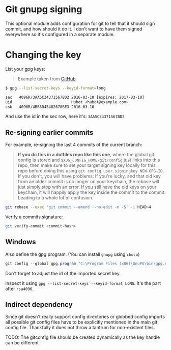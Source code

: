 # Git gnupg signing

This optional module adds configuration for git to tell that it should
sign commit, and how should it do it. I don't want to have them signed
everywhere so it's configured in a separate module.

# Changing the key

List your gpg keys:

> Example taken from [GitHub](https://docs.github.com/en/authentication/managing-commit-signature-verification/telling-git-about-your-signing-key)

```sh
$ gpg --list-secret-keys --keyid-format=long

sec   4096R/3AA5C34371567BD2 2016-03-10 [expires: 2017-03-10]
uid                          Hubot <hubot@example.com>
ssb   4096R/4BB6D45482678BE3 2016-03-10
```

And use the id in the sec row, here it's: `3AA5C34371567BD2`

## Re-signing earlier commits

For example, re-signing the last 4 commits of the current branch:

> **If you do this in a dotfiles repo like this one**, where the global git config is
> stored and `$XDG_CONFIG_HOME/git/config` just links into this repo, then make sure
> to set your target signing key locally for this repo before doing this using
> `git config user.signingkey NEW-GPG-ID`. If you don't, you will have problems:
> If you're lucky, and that old key from an older commit is no longer on
> your keychain, the rebase will just simply stop with an error. If you still have
> the old keys on your keychain, it will happily apply the key inside the commit
> to the commit. Leading to a whole lot of confusion.

```sh
git rebase --exec 'git commit --amend --no-edit -n -S' -i HEAD~4
```

Verify a commits signature:

```sh
git verify-commit <commit-hash>
```

## Windows

Also define the gpg program. (You can install `gnupg` using `choco`)

```ps1
git config --global gpg.program "C:\Program Files (x86)\GnuPG\bin\gpg.exe"
```

Don't forget to adjust the id of the imported secret key.

Inspect it using `gpg --list-secret-keys --keyid-format LONG`. It's the part
after `rsa4096`.

## Indirect dependency

Since git doesn't really support config directories or globbed config imports
all possible git config files have to be explicitly mentioned in the main
git config file. Thankfully it does not throw a tantrum for non-existent
files.

TODO: The gitconfig file should be created dynamically as the key handle can be
different
